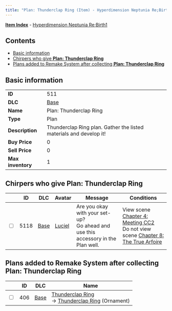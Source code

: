 ```yaml
---
title: "Plan: Thunderclap Ring (Item) - Hyperdimension Neptunia Re;Birth1"
---
```


[**Item Index**](/neptunia/rb1/item/index.html) - [Hyperdimension Neptunia Re;Birth1](/neptunia/rb1)

## Contents

- [Basic information](#basic-information)
- [Chirpers who give **Plan: Thunderclap Ring**](#chirpers-who-give-plan-thunderclap-ring)
- [Plans added to Remake System after collecting **Plan: Thunderclap Ring**](#plans-added-to-remake-system-after-collecting-plan-thunderclap-ring)

## Basic information

|   |   |
| -- | -- |
| **ID** | 511 |
| **DLC** | [Base](/neptunia/rb1/dlc/1-base.html) |
| **Name** | Plan: Thunderclap Ring |
| **Type** | Plan |
| **Description** | Thunderclap Ring plan. Gather the listed materials and develop it! |
| **Buy Price** | 0 |
| **Sell Price** | 0 |
| **Max inventory** | 1 |

## Chirpers who give **Plan: Thunderclap Ring**

|    | ID | DLC | Avatar | Message | Conditions |
| -- | -- | --- | ------ | ------- | ---------- |
| <input type="checkbox" id="rb1-chirper-event-1-5118" class="trackbox" /> | 5118 | [Base](/neptunia/rb1/dlc/1-base.html) | [Luciel](/neptunia/rb1/avatar/1-231-luciel.html) | Are you okay with your set-up?<br />Go ahead and use this accessory in the Plan well. | View scene [Chapter 4: Meeting CC2](/neptunia/rb1/scene/1-406-chapter-4-meeting-cc2.html)<br />Do not view scene [Chapter 8: The True Arfoire](/neptunia/rb1/scene/1-807-chapter-8-the-true-arfoire.html) |

## Plans added to Remake System after collecting **Plan: Thunderclap Ring**

|    | ID | DLC | Name |
| -- | -- | --- | ---- |
| <input type="checkbox" id="rb1-remake-1-406" class="trackbox" /> | 406 | [Base](/neptunia/rb1/dlc/1-base.html) | [Thunderclap Ring](/neptunia/rb1/remake/1-406-thunderclap-ring.html)<br />→ [Thunderclap Ring](/neptunia/rb1/item/1-2732-thunderclap-ring.html) (Ornament) |